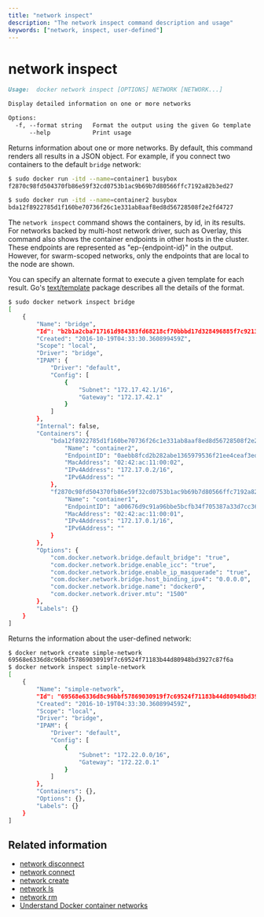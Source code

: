 ```yaml
---
title: "network inspect"
description: "The network inspect command description and usage"
keywords: ["network, inspect, user-defined"]
---
```


<!-- This file is maintained within the docker/docker Github
     repository at https://github.com/docker/docker/. Make all
     pull requests against that repo. If you see this file in
     another repository, consider it read-only there, as it will
     periodically be overwritten by the definitive file. Pull
     requests which include edits to this file in other repositories
     will be rejected.
-->

# network inspect

```markdown
Usage:  docker network inspect [OPTIONS] NETWORK [NETWORK...]

Display detailed information on one or more networks

Options:
  -f, --format string   Format the output using the given Go template
      --help            Print usage
```

Returns information about one or more networks. By default, this command renders all results in a JSON object. For example, if you connect two containers to the default `bridge` network:

```bash
$ sudo docker run -itd --name=container1 busybox
f2870c98fd504370fb86e59f32cd0753b1ac9b69b7d80566ffc7192a82b3ed27

$ sudo docker run -itd --name=container2 busybox
bda12f8922785d1f160be70736f26c1e331ab8aaf8ed8d56728508f2e2fd4727
```

The `network inspect` command shows the containers, by id, in its
results. For networks backed by multi-host network driver, such as Overlay,
this command also shows the container endpoints in other hosts in the
cluster. These endpoints are represented as "ep-{endpoint-id}" in the output.
However, for swarm-scoped networks, only the endpoints that are local to the
node are shown.

You can specify an alternate format to execute a given
template for each result. Go's
[text/template](http://golang.org/pkg/text/template/) package describes all the
details of the format.

```bash
$ sudo docker network inspect bridge
[
    {
        "Name": "bridge",
        "Id": "b2b1a2cba717161d984383fd68218cf70bbbd17d328496885f7c921333228b0f",
        "Created": "2016-10-19T04:33:30.360899459Z",
        "Scope": "local",
        "Driver": "bridge",
        "IPAM": {
            "Driver": "default",
            "Config": [
                {
                    "Subnet": "172.17.42.1/16",
                    "Gateway": "172.17.42.1"
                }
            ]
        },
        "Internal": false,
        "Containers": {
            "bda12f8922785d1f160be70736f26c1e331ab8aaf8ed8d56728508f2e2fd4727": {
                "Name": "container2",
                "EndpointID": "0aebb8fcd2b282abe1365979536f21ee4ceaf3ed56177c628eae9f706e00e019",
                "MacAddress": "02:42:ac:11:00:02",
                "IPv4Address": "172.17.0.2/16",
                "IPv6Address": ""
            },
            "f2870c98fd504370fb86e59f32cd0753b1ac9b69b7d80566ffc7192a82b3ed27": {
                "Name": "container1",
                "EndpointID": "a00676d9c91a96bbe5bcfb34f705387a33d7cc365bac1a29e4e9728df92d10ad",
                "MacAddress": "02:42:ac:11:00:01",
                "IPv4Address": "172.17.0.1/16",
                "IPv6Address": ""
            }
        },
        "Options": {
            "com.docker.network.bridge.default_bridge": "true",
            "com.docker.network.bridge.enable_icc": "true",
            "com.docker.network.bridge.enable_ip_masquerade": "true",
            "com.docker.network.bridge.host_binding_ipv4": "0.0.0.0",
            "com.docker.network.bridge.name": "docker0",
            "com.docker.network.driver.mtu": "1500"
        },
        "Labels": {}
    }
]
```

Returns the information about the user-defined network:

```bash
$ docker network create simple-network
69568e6336d8c96bbf57869030919f7c69524f71183b44d80948bd3927c87f6a
$ docker network inspect simple-network
[
    {
        "Name": "simple-network",
        "Id": "69568e6336d8c96bbf57869030919f7c69524f71183b44d80948bd3927c87f6a",
        "Created": "2016-10-19T04:33:30.360899459Z",
        "Scope": "local",
        "Driver": "bridge",
        "IPAM": {
            "Driver": "default",
            "Config": [
                {
                    "Subnet": "172.22.0.0/16",
                    "Gateway": "172.22.0.1"
                }
            ]
        },
        "Containers": {},
        "Options": {},
        "Labels": {}
    }
]
```

## Related information

* [network disconnect ](network_disconnect.md)
* [network connect](network_connect.md)
* [network create](network_create.md)
* [network ls](network_ls.md)
* [network rm](network_rm.md)
* [Understand Docker container networks](https://docs.docker.com/engine/userguide/networking/)
